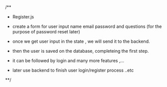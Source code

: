 /**
* Register.js

* create a form for user input name email password and questions (for the purpose of password reset later)
* once we get user input in the state , we will send it to the backend.
* then the user is saved on the database, completeing the first step.

* it can be followed by login and many more features ,... 

* later use backend to finish user login/register process ..etc

**/